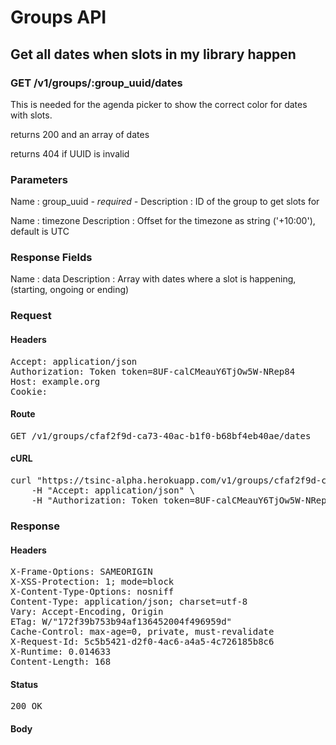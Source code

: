 # Groups API

## Get all dates when slots in my library happen

### GET /v1/groups/:group_uuid/dates

This is needed for the agenda picker to show the correct color for dates with slots.

returns 200 and an array of dates

returns 404 if UUID is invalid

### Parameters

Name : group_uuid *- required -*
Description : ID of the group to get slots for

Name : timezone
Description : Offset for the timezone as string (&#39;+10:00&#39;), default is UTC


### Response Fields

Name : data
Description : Array with dates where a slot is happening, (starting, ongoing or ending)

### Request

#### Headers

<pre>Accept: application/json
Authorization: Token token=8UF-calCMeauY6TjOw5W-NRep84
Host: example.org
Cookie: </pre>

#### Route

<pre>GET /v1/groups/cfaf2f9d-ca73-40ac-b1f0-b68bf4eb40ae/dates</pre>

#### cURL

<pre class="request">curl &quot;https://tsinc-alpha.herokuapp.com/v1/groups/cfaf2f9d-ca73-40ac-b1f0-b68bf4eb40ae/dates&quot; -X GET \
	-H &quot;Accept: application/json&quot; \
	-H &quot;Authorization: Token token=8UF-calCMeauY6TjOw5W-NRep84&quot;</pre>

### Response

#### Headers

<pre>X-Frame-Options: SAMEORIGIN
X-XSS-Protection: 1; mode=block
X-Content-Type-Options: nosniff
Content-Type: application/json; charset=utf-8
Vary: Accept-Encoding, Origin
ETag: W/&quot;172f39b753b94af136452004f496959d&quot;
Cache-Control: max-age=0, private, must-revalidate
X-Request-Id: 5c5b5421-d2f0-4ac6-a4a5-4c726185b8c6
X-Runtime: 0.014633
Content-Length: 168</pre>

#### Status

<pre>200 OK</pre>

#### Body

```javascript

```
